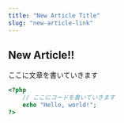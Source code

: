 ```yaml
---
title: "New Article Title"
slug: "new-article-link"
---
```


## New Article!!

ここに文章を書いていきます

```php
<?php
    // ここにコードを書いていきます
    echo "Hello, world!";
?>
```